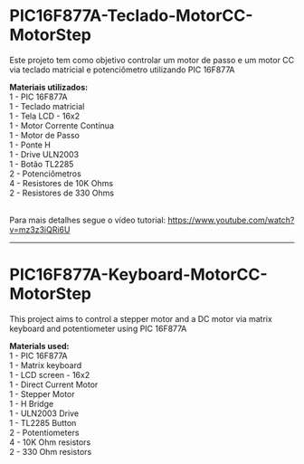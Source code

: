 # PIC16F877A-Teclado-MotorCC-MotorStep

Este projeto tem como objetivo controlar um motor de passo e um motor CC via teclado matricial e potenciômetro utilizando PIC 16F877A<br>

<b>Materiais utilizados:</b>
<br>1 - PIC 16F877A
<br>1 - Teclado matricial
<br>1 - Tela LCD - 16x2
<br>1 - Motor Corrente Contínua
<br>1 - Motor de Passo
<br>1 - Ponte H
<br>1 - Drive ULN2003
<br>1 - Botão TL2285
<br>2 - Potenciômetros
<br>4 - Resistores de 10K Ohms
<br>2 - Resistores de 330 Ohms

<br>Para mais detalhes segue o vídeo tutorial: https://www.youtube.com/watch?v=mz3z3iQRi6U
<hr>

# PIC16F877A-Keyboard-MotorCC-MotorStep

This project aims to control a stepper motor and a DC motor via matrix keyboard and potentiometer using PIC 16F877A<br>

<b>Materials used:</b>
<br>1 - PIC 16F877A
<br>1 - Matrix keyboard
<br>1 - LCD screen - 16x2
<br>1 - Direct Current Motor
<br>1 - Stepper Motor
<br>1 - H Bridge
<br>1 - ULN2003 Drive
<br>1 - TL2285 Button
<br>2 - Potentiometers
<br>4 - 10K Ohm resistors
<br>2 - 330 Ohm resistors
